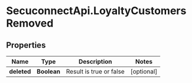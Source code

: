 # SecuconnectApi.LoyaltyCustomersRemoved

## Properties
Name | Type | Description | Notes
------------ | ------------- | ------------- | -------------
**deleted** | **Boolean** | Result is true or false | [optional] 


